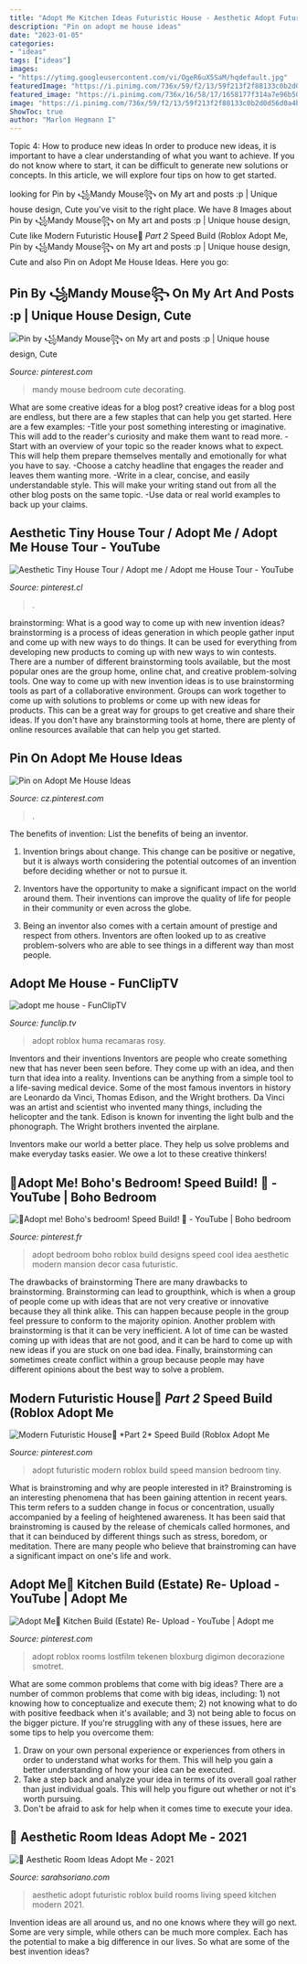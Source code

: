 ```yaml
---
title: "Adopt Me Kitchen Ideas Futuristic House - Aesthetic Adopt Futuristic Roblox Build Rooms Living Speed Kitchen Modern 2021"
description: "Pin on adopt me house ideas"
date: "2023-01-05"
categories:
- "ideas"
tags: ["ideas"]
images:
- "https://ytimg.googleusercontent.com/vi/OgeR6uX5SaM/hqdefault.jpg"
featuredImage: "https://i.pinimg.com/736x/59/f2/13/59f213f2f88133c0b2d0d56d0a4b5186.jpg"
featured_image: "https://i.pinimg.com/736x/16/58/17/1658177f314a7e96b50615a3db3cec44.jpg"
image: "https://i.pinimg.com/736x/59/f2/13/59f213f2f88133c0b2d0d56d0a4b5186.jpg"
ShowToc: true
author: "Marlon Hegmann I"
---
```



Topic 4: How to produce new ideas
In order to produce new ideas, it is important to have a clear understanding of what you want to achieve. If you do not know where to start, it can be difficult to generate new solutions or concepts. In this article, we will explore four tips on how to get started.

	

		
looking for Pin by ꧁Mandy Mouse꧂ on My art and posts :p | Unique house design, Cute you've visit to the right place. We have 8 Images about Pin by ꧁Mandy Mouse꧂ on My art and posts :p | Unique house design, Cute like Modern Futuristic House🐚 *Part 2* Speed Build (Roblox Adopt Me, Pin by ꧁Mandy Mouse꧂ on My art and posts :p | Unique house design, Cute and also Pin on Adopt Me House Ideas. Here you go:
		
    
## Pin By ꧁Mandy Mouse꧂ On My Art And Posts :p | Unique House Design, Cute

<img loading=lazy src="https://i.pinimg.com/originals/9b/f1/54/9bf15411e3c194c43a5dd5ba55daa163.png" onerror="this.onerror=null;this.src='https://tse3.mm.bing.net/th?id=OIP.4mdVo5bavAWAU8QeAfSICAHaEK&amp;pid=15.1';" alt="Pin by ꧁Mandy Mouse꧂ on My art and posts :p | Unique house design, Cute">

_Source: pinterest.com_

>mandy mouse bedroom cute decorating. 

	

What are some creative ideas for a blog post?
creative ideas for a blog post are endless, but there are a few staples that can help you get started. Here are a few examples: 
-Title your post something interesting or imaginative. This will add to the reader's curiosity and make them want to read more. 
-Start with an overview of your topic so the reader knows what to expect. This will help them prepare themselves mentally and emotionally for what you have to say. 
-Choose a catchy headline that engages the reader and leaves them wanting more. 
-Write in a clear, concise, and easily understandable style. This will make your writing stand out from all the other blog posts on the same topic. 
-Use data or real world examples to back up your claims.

    
## Aesthetic Tiny House Tour / Adopt Me / Adopt Me House Tour - YouTube

<img loading=lazy src="https://i.pinimg.com/736x/59/f2/13/59f213f2f88133c0b2d0d56d0a4b5186.jpg" onerror="this.onerror=null;this.src='https://tse4.mm.bing.net/th?id=OIP.FCXenZi18z2Z-dtYwNN_TwHaEK&amp;pid=15.1';" alt="Aesthetic Tiny House Tour / Adopt me / Adopt me House Tour - YouTube">

_Source: pinterest.cl_

>. 

	

brainstorming: What is a good way to come up with new invention ideas?
brainstorming is a process of ideas generation in which people gather input and come up with new ways to do things. It can be used for everything from developing new products to coming up with new ways to win contests. There are a number of different brainstorming tools available, but the most popular ones are the group home, online chat, and creative problem-solving tools. 
One way to come up with new invention ideas is to use brainstorming tools as part of a collaborative environment. Groups can work together to come up with solutions to problems or come up with new ideas for products. This can be a great way for groups to get creative and share their ideas. If you don't have any brainstorming tools at home, there are plenty of online resources available that can help you get started.

    
## Pin On Adopt Me House Ideas

<img loading=lazy src="https://i.pinimg.com/736x/40/09/51/4009516bfda1ad219085ad02846ece14.jpg" onerror="this.onerror=null;this.src='https://tse3.mm.bing.net/th?id=OIP.3ud6Wd83De6FVs_MaUKs-gHaEK&amp;pid=15.1';" alt="Pin on Adopt Me House Ideas">

_Source: cz.pinterest.com_

>. 

	

The benefits of invention: List the benefits of being an inventor.
1. Invention brings about change. This change can be positive or negative, but it is always worth considering the potential outcomes of an invention before deciding whether or not to pursue it.
2. Inventors have the opportunity to make a significant impact on the world around them. Their inventions can improve the quality of life for people in their community or even across the globe.

3. Being an inventor also comes with a certain amount of prestige and respect from others. Inventors are often looked up to as creative problem-solvers who are able to see things in a different way than most people.

    
## Adopt Me House - FunClipTV

<img loading=lazy src="https://ytimg.googleusercontent.com/vi/OgeR6uX5SaM/hqdefault.jpg" onerror="this.onerror=null;this.src='https://tse3.mm.bing.net/th?id=OIP.7Kn-dusC_OPlKb1v5wAiTwHaFj&amp;pid=15.1';" alt="adopt me house - FunClipTV">

_Source: funclip.tv_

>adopt roblox huma recamaras rosy. 

	

Inventors and their inventions
Inventors are people who create something new that has never been seen before. They come up with an idea, and then turn that idea into a reality. Inventions can be anything from a simple tool to a life-saving medical device.
Some of the most famous inventors in history are Leonardo da Vinci, Thomas Edison, and the Wright brothers. Da Vinci was an artist and scientist who invented many things, including the helicopter and the tank. Edison is known for inventing the light bulb and the phonograph. The Wright brothers invented the airplane.

Inventors make our world a better place. They help us solve problems and make everyday tasks easier. We owe a lot to these creative thinkers!

    
## 🌿Adopt Me! Boho&#039;s Bedroom! Speed Build! 🌿 - YouTube | Boho Bedroom

<img loading=lazy src="https://i.pinimg.com/736x/d2/3a/6e/d23a6ebaee6c3cc0e0d2f8079a390f2c.jpg" onerror="this.onerror=null;this.src='https://tse2.mm.bing.net/th?id=OIP.i_sBJlzJ8JEXCKUCOj-QTgHaEK&amp;pid=15.1';" alt="🌿Adopt me! Boho&#039;s bedroom! Speed Build! 🌿 - YouTube | Boho bedroom">

_Source: pinterest.fr_

>adopt bedroom boho roblox build designs speed cool idea aesthetic modern mansion decor casa futuristic. 

	

The drawbacks of brainstorming
There are many drawbacks to brainstorming. Brainstorming can lead to groupthink, which is when a group of people come up with ideas that are not very creative or innovative because they all think alike. This can happen because people in the group feel pressure to conform to the majority opinion. Another problem with brainstorming is that it can be very inefficient. A lot of time can be wasted coming up with ideas that are not good, and it can be hard to come up with new ideas if you are stuck on one bad idea. Finally, brainstorming can sometimes create conflict within a group because people may have different opinions about the best way to solve a problem.

    
## Modern Futuristic House🐚 *Part 2* Speed Build (Roblox Adopt Me

<img loading=lazy src="https://i.pinimg.com/736x/a5/94/e9/a594e94f74e61c0e0e9cb2beeb5b68f7.jpg" onerror="this.onerror=null;this.src='https://tse1.mm.bing.net/th?id=OIP.k4XySzQ4RNxxO0MbKd5FiwHaEK&amp;pid=15.1';" alt="Modern Futuristic House🐚 *Part 2* Speed Build (Roblox Adopt Me">

_Source: pinterest.com_

>adopt futuristic modern roblox build speed mansion bedroom tiny. 

	

What is brainstroming and why are people interested in it?
Brainstroming is an interesting phenomena that has been gaining attention in recent years. This term refers to a sudden change in focus or concentration, usually accompanied by a feeling of heightened awareness. It has been said that brainstroming is caused by the release of chemicals called hormones, and that it can beinduced by different things such as stress, boredom, or meditation. There are many people who believe that brainstroming can have a significant impact on one's life and work.

    
## Adopt Me🌹 Kitchen Build (Estate) Re- Upload - YouTube | Adopt Me

<img loading=lazy src="https://i.pinimg.com/736x/16/58/17/1658177f314a7e96b50615a3db3cec44.jpg" onerror="this.onerror=null;this.src='https://tse1.mm.bing.net/th?id=OIP.NHTl78iwdzDpCFPNuDhQ8QHaFj&amp;pid=15.1';" alt="Adopt Me🌹 Kitchen Build (Estate) Re- Upload - YouTube | Adopt me">

_Source: pinterest.com_

>adopt roblox rooms lostfilm tekenen bloxburg digimon decorazione smotret. 

	

What are some common problems that come with big ideas?
There are a number of common problems that come with big ideas, including: 1) not knowing how to conceptualize and execute them; 2) not knowing what to do with positive feedback when it's available; and 3) not being able to focus on the bigger picture. If you're struggling with any of these issues, here are some tips to help you overcome them: 
1) Draw on your own personal experience or experiences from others in order to understand what works for them. This will help you gain a better understanding of how your idea can be executed. 
2) Take a step back and analyze your idea in terms of its overall goal rather than just individual goals. This will help you figure out whether or not it's worth pursuing. 
3) Don't be afraid to ask for help when it comes time to execute your idea.

    
## 🖤 Aesthetic Room Ideas Adopt Me - 2021

<img loading=lazy src="https://i.pinimg.com/originals/2b/76/09/2b7609d08c09069257b0028c0c51a67a.jpg" onerror="this.onerror=null;this.src='https://tse3.mm.bing.net/th?id=OIP.Ki3eSRFY_L7ixmo7vwfTkwHaEK&amp;pid=15.1';" alt="🖤 Aesthetic Room Ideas Adopt Me - 2021">

_Source: sarahsoriano.com_

>aesthetic adopt futuristic roblox build rooms living speed kitchen modern 2021. 

	

Invention ideas are all around us, and no one knows where they will go next. Some are very simple, while others can be much more complex. Each has the potential to make a big difference in our lives. So what are some of the best invention ideas?

